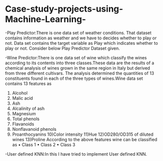 # Case-study-projects-using-Machine-Learning-
-Play Predictor:There is one data set of weather conditions.
That dataset contains information as weather and we have to decides whether to play or
not.
Data set contains the target variable as Play which indicates whether to play or not.
Consider below Play Predictor Dataset given.

-Wine Predictor:There is one data set of wine which classify the wines according to its contents into three
classes.These data are the results of a chemical analysis of wines grown in the same region in Italy
but derived from three different cultivars. The analysis determined the quantities of 13
constituents found in each of the three types of wines.Wine data set contains 13 features as
1) Alcohol
2) Malic acid
3) Ash
4) Alcalinity of ash
5) Magnesium
6) Total phenols
7) Flavanoids
8) Nonflavanoid phenols
9) Proanthocyanins
10)Color intensity
11)Hue
12)OD280/OD315 of diluted wines
13)Proline
According to the above features wine can be classified as
• Class 1
• Class 2
• Class 3

-User defined KNN:In this I have tried to implement User defined KNN.
